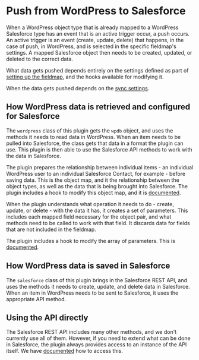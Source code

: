 # Push from WordPress to Salesforce

When a WordPress object type that is already mapped to a WordPress Salesforce type has an event that is an active trigger occur, a push occurs. An active trigger is an event (create, update, delete) that happens, in the case of push, in WordPress, and is selected in the specific fieldmap's settings. A mapped Salesforce object then needs to be created, updated, or deleted to the correct data.

What data gets pushed depends entirely on the settings defined as part of [setting up the fieldmap](./mapping.md), and the hooks available for modifying it.

When the data gets pushed depends on the [sync settings](./syncing-setup.md).

## How WordPress data is retrieved and configured for Salesforce

The `wordpress` class of this plugin gets the `wpdb` object, and uses the methods it needs to read data in WordPress. When an item needs to be pulled into Salesforce, the class gets that data in a format the plugin can use. This plugin is then able to use the Salesforce API methods to work with the data in Salesforce.

The plugin prepares the relationship between individual items - an individual WordPress user to an individual Salesforce Contact, for example - before saving data. This is the object map, and it the relationship between the object types, as well as the data that is being brought into Salesforce. The plugin includes a hook to modify this object map, and it is [documented](./extending-mapping-object.md#salesforce-push).

When the plugin understands what operation it needs to do - create, update, or delete - with the data it has, it creates a set of parameters. This includes each mapped field necessary for the object pair, and what methods need to be called to work with that field. It discards data for fields that are not included in the fieldmap.

The plugin includes a hook to modify the array of parameters. This is [documented](extending-parameters.md#salesforce-push).

## How WordPress data is saved in Salesforce

The `salesforce` class of this plugin brings in the Salesforce REST API, and uses the methods it needs to create, update, and delete data in Salesforce. When an item in WordPress needs to be sent to Salesforce, it uses the appropriate API method.

## Using the API directly

The Salesforce REST API includes many other methods, and we don't currently use all of them. However, if you need to extend what can be done in Salesforce, the plugin always provides access to an instance of the API itself. We have [documented](./accessing-salesforce-object.md) how to access this.